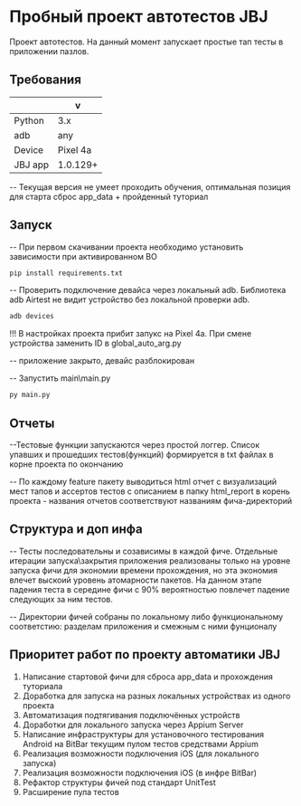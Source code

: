 # Пробный проект автотестов JBJ
Проект автотестов. На данный момент запускает простые тап тесты в приложении пазлов.

## Требования 
|        | v     |
|--------|-------|
| Python | 3.x   |
| adb    | any   |
|Device | Pixel 4a|
|JBJ app | 1.0.129+|

 -- Текущая версия не умеет проходить обучения, 
 оптимальная позиция для старта сброс app_data + пройденный туториал

## Запуск
-- При первом скачивании проекта необходимо установить зависимости 
при активированном ВО

```sh
pip install requirements.txt
```

-- Проверить подключение девайса через локальный adb. 
Библиотека adb Airtest не видит устройство без локальной проверки adb.  

```sh
adb devices
```
!!! В настройках проекта прибит запукс на Pixel 4a. 
При смене устройства заменить ID в global_auto_arg.py 

-- приложение закрыто, девайс разблокирован 

-- Запустить main\main.py
```sh
py main.py
```

## Отчеты
 
--Тестовые функции запускаются через простой логгер. 
Список упавших и прошедших тестов(функций) формируется в txt файлах в корне проекта
по окончанию

-- По каждому feature пакету выводиться html отчет с визуализаций 
мест тапов и ассертов тестов с описанием в папку html_report в корень проекта -
названия отчетов соответствуют названиям фича-директорий

## Структура и доп инфа

-- Тесты последовательны и созависимы в каждой фиче. 
Отдельные итерации запуска\закрытия приложения реализованы
только на уровне запуска фичи для экономии времени прохождения, 
но эта экономия влечет выскоий уровень атомарности пакетов. 
На данном этапе падения теста в середине фичи с 90% вероятностью 
повлечет падение следующих за ним тестов. 

-- Директории фичей собраны по локальному либо функциональному соответстию: 
разделам приложения и смежным с ними фунционалу


## Приоритет работ по проекту автоматики JBJ

1. Написание стартовой фичи для сброса app_data и прохождения туториала
2. Доработка для запуска на разных локальных устройствах из одного проекта
3. Автоматизация подтягивания подключённых устройств
4. Доработки для локального запуска через Appium Server
5. Написание инфраструктуры для установочного тестирования Android на BitBar текущим пулом тестов средствами Appium
6. Реализация возможности подключения iOS (для локального запуска)
7. Реализация возможности подключения iOS (в инфре BitBar)
8. Рефактор структуры фичей под стандарт UnitTest
9. Расширение пула тестов 

